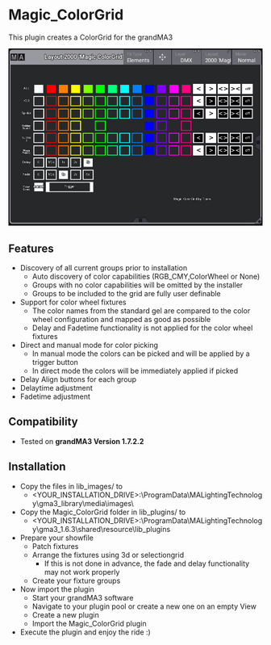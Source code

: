 # Magic_ColorGrid
This plugin creates a ColorGrid for the grandMA3

![Magic_ColorGrid_ScreenShot](/Magic_ColorGrid_ScreenShot.png)

## Features
* Discovery of all current groups prior to installation
  * Auto discovery of color capabilities (RGB_CMY,ColorWheel or None)
  * Groups with no color capabilities will be omitted by the installer
  * Groups to be included to the grid are fully user definable
* Support for color wheel fixtures
  * The color names from the standard gel are compared to the color wheel configuration and mapped as good as possible
  * Delay and Fadetime functionality is not applied for the color wheel fixtures
* Direct and manual mode for color picking
  * In manual mode the colors can be picked and will be applied by a trigger button
  * In direct mode the colors will be immediately applied if picked
* Delay Align buttons for each group
* Delaytime adjustment 
* Fadetime adjustment

## Compatibility
* Tested on **grandMA3 Version 1.7.2.2**

## Installation
* Copy the files in lib_images/ to 
  * <YOUR_INSTALLATION_DRIVE>:\ProgramData\MALightingTechnology\gma3_library\media\images\
* Copy the Magic_ColorGrid folder in lib_plugins/ to 
  * <YOUR_INSTALLATION_DRIVE>:\ProgramData\MALightingTechnology\gma3_1.6.3\shared\resource\lib_plugins
* Prepare your showfile
  * Patch fixtures
  * Arrange the fixtures using 3d or selectiongrid 
    * If this is not done in advance, the fade and delay functionality may not work properly
  * Create your fixture groups
* Now import the plugin
  * Start your grandMA3 software
  * Navigate to your plugin pool or create a new one on an empty View
  * Create a new plugin
  * Import the Magic_ColorGrid plugin
* Execute the plugin and enjoy the ride :)
